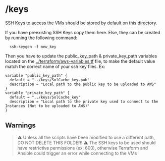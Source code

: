 # /keys

SSH Keys to access the VMs should be stored by default on this directory. 

If you have preexisting SSH Keys copy them here. Else, they can be created by running the following command:

   ```   
     ssh-keygen -f new_key
   ```

Then you have to update the public_key_path & private_key_path variables located on the [../terraform/aws-variables.tf](../terraform/aws-variables.tf) file, to make the default value match the correct name of your ssh key files. Ex:

```
variable "public_key_path" {
  default = "../keys/SolCache_key.pub"
  description = "Local path to the public key to be uploaded to AWS"
}
variable "private_key_path" {
  default = "../keys/SolCache_key"
  description = "Local path to the private key used to connect to the Instances (Not to be uploaded to AWS)"
}
```

## Warnings
> :warning: Unless all the scripts have been modified to use a different path, DO NOT DELETE THIS FOLDER!
> :warning: The SSH keys to be used should have restrictive permissions (ex: 600), otherwise Terraform and Ansible could trigger an error while connecting to the VMs
